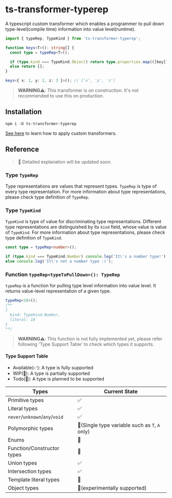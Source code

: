 # ts-transformer-typerep

A typescript custom transformer which enables a programmer to pull down type-level(compile time) information into value level(runtime).

```typescript
import { typeRep, TypeKind } from 'ts-transformer-typerep';

function keys<T>(): string[] {
  const type = typeRep<T>();

  if (type.kind === TypeKind.Object) return type.properties.map(([key]) => key);
  else return [];
}

keys<{ x: 1, y: 2, z: 3 }>(); // ['x', 'y', 'z']
```

> **WARNING⚠️**: This transformer is on construction. It's not recommended to use this on production.

## Installation

```shell script
npm i -D ts-transformer-typerep
```

[See here](https://github.com/madou/typescript-transformer-handbook#consuming-transformers) to learn how to apply custom transformers.

## Reference

> 📝 Detailed explanation will be updated soon.

### Type `TypeRep`

Type representations are values that represent types. `TypeRep` is type of every type representation.
For more information about type representations, please check type definition of `TypeRep`.

### Type `TypeKind`

`TypeKind` is type of value for discriminating type representations.
Different type representations are distinguished by its `kind` field, whose value is value of `TypeKind`.
For more information about type representations, please check type definition of `TypeKind`.

```typescript
const type = typeRep<number>();

if (type.kind === TypeKind.Number) console.log('It\'s a number type!');
else console.log('It\'s not a number type :(');
```

### Function `typeRep<typeToPullDown>(): TypeRep`

`typeRep` is a function for pulling type level information into value level. It returns value-level representation of a given type.

```typescript
typeRep<10>();
/**
{
  kind: TypeKind.Number,
  literal: 10
}
**/
```

> **WARNING⚠️**: This function is not fully implemented yet, please refer following 'Type Support Table' to check which types it supports.

#### Type Support Table

- Available(✅): A type is fully supported
- WIP(🚧): A type is partially supported
- Todo(📝): A type is planned to be supported

| Types | Current State |
|---------|---------------|
| Primitive types | ✅ |
| Literal types | ✅ |
| `never`/`unknown`/`any`/`void` | ✅ |
| Polymorphic types | 🚧(Single type variable such as `T`, `A` only) |
| Enums | 📝 |
| Function/Constructor types | 📝 |
| Union types | ✅ |
| Intersection types | ✅ |
| Template literal types | 📝 |
| Object types | 🚧(experimentally supported) |